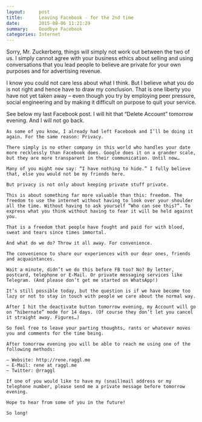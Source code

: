 ```yaml
---
layout:     post
title:      Leaving Facebook - for the 2nd time
date:       2015-08-06 11:21:29
summary:    Goodbye Facebook
categories: Internet
---
```


Sorry, Mr. Zuckerberg, things will simply not work out between the two of us. I simply cannot agree with your business ethics about selling and using conversations that you lead people to believe are private for your own purposes and for advertising revenue.

I know you could not care less about what I think. But I believe what you do is not right and hence have to draw my conclusion. That is one liberty you have not yet taken away – even though you try by employing peer pressure, social engineering and by making it difficult on purpose to quit your service.

See below my last Facebook post. I will hit that “Delete Account” tomorrow evening. And I will not go back.

    As some of you know, I already had left Facebook and I’ll be doing it again. For the same reason: Privacy.

    There simply is no other company in this world who handles your date more recklessly than Facebook does. Google does it on a grander scale, but they are more transparent in their communication. Until now…

    Many of you might now say: “I have nothing to hide.” I fully believe that, else you would not be my friends here.

    But privacy is not only about keeping private stuff private.

    This is about something far more valuable than this: freedom. The freedom to use the internet without having to look over your shoulder all the time. Without having to ask yourself “Who can see this?”. To express what you think without having to fear it will be held against you.

    That is a freedom that people have fought and paid for with blood, sweat and tears since times immortal.

    And what do we do? Throw it all away. For convenience.

    The convenience to share our experiences with our dear ones, friends and acquaintances.

    Wait a minute, didn’t we do this before FB too? No? By letter, postcard, telephone or E-Mail. Or private messaging services like Telegram. (And please don’t get me started on WhatsApp!)

    It’s still possible today, but the question is if we have become too lazy or not to stay in touch with people we care about the normal way.

    After I hit the deactivate button tomorrow evening, my Account will go on “hibernate” mode for 14 days. (Of course they don’t let you cancel it straight away. Figures…)

    So feel free to leave your parting thoughts, rants or whatever moves you and comments for the time being.

    After tomorrow evening you will be able to reach me using one of the following methods:

    – Website: http://rene.raggl.me
    – E-Mail: rene at raggl.me
    – Twitter: @rraggl

    If one of you would like to have my (snail)mail address or my telephone number, please send me a private message before tomorrow evening.

    Hope to hear from some of you in the future!

    So long!
